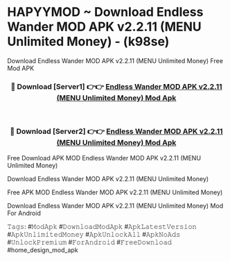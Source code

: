 # HAPYYMOD ~ Download Endless Wander MOD APK v2.2.11 (MENU Unlimited Money) - (k98se)
Download Endless Wander MOD APK v2.2.11 (MENU Unlimited Money) Free Mod APK

<div align="center">
<h3>🔴 Download [Server1] 👉👉 <a href="https://apk-comot.site?title=Endless_Wander_MOD_APK_v2.2.11_(MENU_Unlimited_Money)">Endless Wander MOD APK v2.2.11 (MENU Unlimited Money) Mod Apk</a></h3><br>

<h3>🔴 Download [Server2] 👉👉 <a href="https://apk-comot.site?title=Endless_Wander_MOD_APK_v2.2.11_(MENU_Unlimited_Money)">Endless Wander MOD APK v2.2.11 (MENU Unlimited Money) Mod Apk</a></h3>
</div>


Free Download APK MOD Endless Wander MOD APK v2.2.11 (MENU Unlimited Money)

Download Endless Wander MOD APK v2.2.11 (MENU Unlimited Money) 

Free APK MOD Endless Wander MOD APK v2.2.11 (MENU Unlimited Money) 

Download Endless Wander MOD APK v2.2.11 (MENU Unlimited Money) Mod For Android

𝚃𝚊𝚐𝚜: #𝙼𝚘𝚍𝙰𝚙𝚔 #𝙳𝚘𝚠𝚗𝚕𝚘𝚊𝚍𝙼𝚘𝚍𝙰𝚙𝚔 #𝙰𝚙𝚔𝙻𝚊𝚝𝚎𝚜𝚝𝚅𝚎𝚛𝚜𝚒𝚘𝚗 #𝙰𝚙𝚔𝚄𝚗𝚕𝚒𝚖𝚒𝚝𝚎𝚍𝙼𝚘𝚗𝚎𝚢 #𝙰𝚙𝚔𝚄𝚗𝚕𝚘𝚌𝚔𝙰𝚕𝚕 #𝙰𝚙𝚔𝙽𝚘𝙰𝚍𝚜 #𝚄𝚗𝚕𝚘𝚌𝚔𝙿𝚛𝚎𝚖𝚒𝚞𝚖 #𝙵𝚘𝚛𝙰𝚗𝚍𝚛𝚘𝚒𝚍 #𝙵𝚛𝚎𝚎𝙳𝚘𝚠𝚗𝚕𝚘𝚊𝚍 #home_design_mod_apk